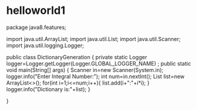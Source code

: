 # helloworld1
package java8.features;

import java.util.ArrayList;
import java.util.List;
import java.util.Scanner;
import java.util.logging.Logger;

public class DictionaryGeneration {
	private static Logger logger=Logger.getLogger(Logger.GLOBAL_LOGGER_NAME) ;
	public static void main(String[] args) {
		Scanner in=new Scanner(System.in);
		logger.info("Enter Integral Number:");
		int num=in.nextInt();
		List<String> list=new ArrayList<>();
		for(int i=1;i<=num;i++){
			list.add(i+":"+i*i);
		}
		logger.info("Dictionary is:"+list);
	}

}
